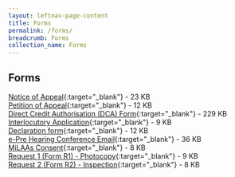 ```yaml
---
layout: leftnav-page-content
title: Forms
permalink: /forms/
breadcrumb: Forms
collection_name: Forms
---
```


Forms
---
[Notice of Appeal](/files/Form-NOA.pdf/){:target="_blank"}  - 23 KB <br>
[Petition of Appeal](/files/Form-POA-Sept09.pdf/){:target="_blank"}  - 12 KB <br>
[Direct Credit Authorisation (DCA) Form](Form-DCA-07Mar2013.doc){:target="_blank"}  - 229 KB <br>
[Interlocutory Application](/files/Form-Interlocutory-lpl-2-Sept09.pdf/){:target="_blank"}  - 9 KB <br>
[Declaration form](/files/Form-Declaration-Fm-lpl-2-Sept09.doc){:target="_blank"}  - 12 KB <br>
[e-Pre Hearing Conference Email](/files/September2006.doc/){:target="_blank"}  - 36 KB <br>
[MiLAAs Consent](/files/Form-Milaas-Consent.pdf/){:target="_blank"}  - 8 KB <br>
[Request 1 (Form R1) - Photocopy](/files/Form-Request1-Photocopy-14Aug09.pdf/){:target="_blank"}  - 9 KB <br>
[Request 2 (Form R2) - Inspection](/files/Form-Request2-Inspection-14Aug09.pdf/){:target="_blank"}  - 8 KB <br>


